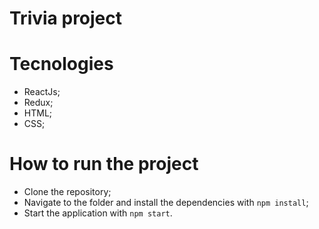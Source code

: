 # Trivia project

# Tecnologies

- ReactJs;
- Redux;
- HTML;
- CSS;

# How to run the project

- Clone the repository;
- Navigate to the folder and install the dependencies with `npm install`;
- Start the application with `npm start`.

